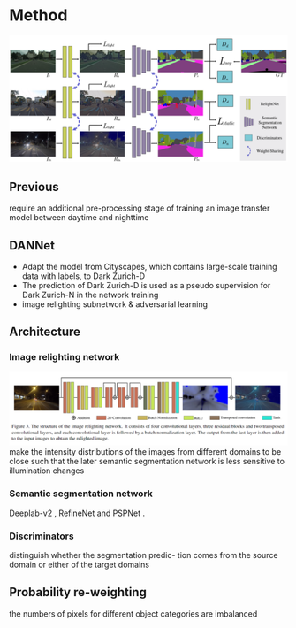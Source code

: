 # Method
![Framework](./imgs/network.png)
## Previous
 require an additional pre-processing stage of training an image transfer model between daytime and nighttime
## DANNet
* Adapt the model from Cityscapes, which contains large-scale training data with labels, to Dark Zurich-D
* The prediction of Dark Zurich-D is used as a pseudo supervision for Dark Zurich-N in the network training
* image relighting subnetwork & adversarial learning 
## Architecture
### Image relighting network 
![relight](./imgs/relight.png)
make the intensity distributions
of the images from different domains to be close such that
the later semantic segmentation network is less sensitive
to illumination changes
### Semantic segmentation network
Deeplab-v2 , RefineNet and PSPNet . 
### Discriminators
distinguish whether the segmentation predic-
tion comes from the source domain or either of the target
domains 
## Probability re-weighting
the numbers of pixels for different object categories are imbalanced
  
